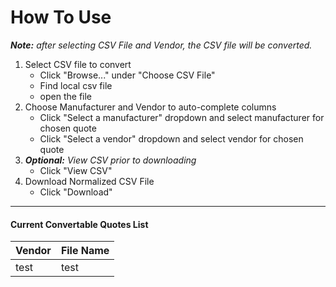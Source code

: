 # How To Use

_**Note:** after selecting CSV File and Vendor, the CSV file will be converted._

1.  Select CSV file to convert
    * Click "Browse..." under "Choose CSV File"
    * Find local csv file
    * open the file
2.  Choose Manufacturer and Vendor to auto-complete columns
    * Click "Select a manufacturer" dropdown and select manufacturer for chosen quote
    * Click "Select a vendor" dropdown and select vendor for chosen quote
3.  _**Optional:** View CSV prior to downloading_
    * Click "View CSV"
4.  Download Normalized CSV File
    * Click "Download"

________________________________________________________________________________

#### Current Convertable Quotes List
Vendor | File Name
------ | ---------
test | test
